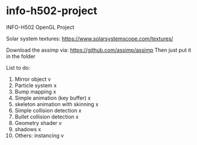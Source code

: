 # info-h502-project
INFO-H502 OpenGL Project

Solar system textures:
https://www.solarsystemscope.com/textures/

Download the assimp via:
https://github.com/assimp/assimp
Then just put it in the folder

List to do:
1. Mirror object v
2. Particle system x
3. Bump mapping x
4. Simple animation (key buffer) x
5. skeleton animation with skinning x
6. Simple collision detection x
7. Bullet collision detection x
8. Geometry shader v
9. shadows x
10. Others: instancing v
